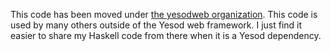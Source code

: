 This code has been moved under [the yesodweb organization](http://github.com/yesodweb/haskell-xss-sanitize).
This code is used by many others outside of the Yesod web framework.
I just find it easier to share my Haskell code from there when it is a Yesod dependency.
